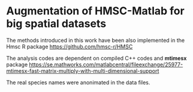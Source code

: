 # Augmentation of HMSC-Matlab for big spatial datasets

The methods introduced in this work have been also implemented in the Hmsc R package
https://github.com/hmsc-r/HMSC

The analysis codes are dependent on compiled C++ codes and <b>mtimesx</b> package
https://se.mathworks.com/matlabcentral/fileexchange/25977-mtimesx-fast-matrix-multiply-with-multi-dimensional-support

The real species names were anonimated in the data files.
